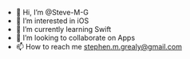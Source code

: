 - 👋 Hi, I’m @Steve-M-G
- 👀 I’m interested in iOS
- 🌱 I’m currently learning Swift
- 💞️ I’m looking to collaborate on Apps
- 📫 How to reach me stephen.m.grealy@gmail.com

<!---
Steve-M-G/Steve-M-G is a ✨ special ✨ repository because its `README.md` (this file) appears on your GitHub profile.
You can click the Preview link to take a look at your changes.
--->
